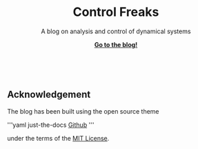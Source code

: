 <p align="center">
    <h1 align="center">Control Freaks</h1>
    <p align="center"> A blog on analysis and control of dynamical systems</p>
    <p align="center"><strong><a href="https://sachin-shivakumar.github.io/control-freaks">Go to the blog!</a></strong></p>
    <br><br><br>
</p>


## Acknowledgement

The blog has been built using the open source theme

'''yaml
just-the-docs <a href="https://github.com/pmarsceill/just-the-docs">Github</a>
''' 

under the terms of the [MIT License](http://opensource.org/licenses/MIT).
